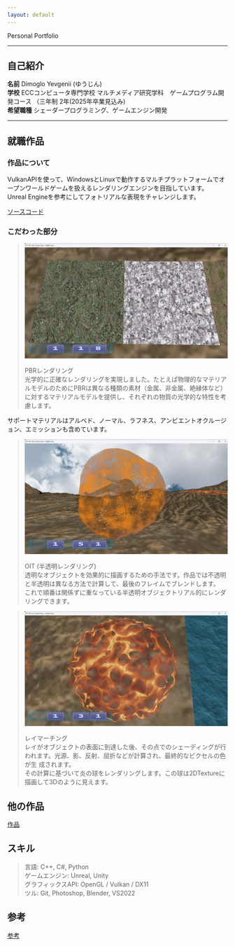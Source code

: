 ```yaml
---
layout: default
---
```


Personal Portfolio

* * *

## 自己紹介
  **名前** Dimoglo Yevgenii (ゆうじん) <br>
  **学校** ECCコンピュータ専門学校	マルチメディア研究学科　ゲームプログラム開発コース （三年制 2年(2025年卒業見込み) <br>
  **希望職種** シェーダープログラミング、ゲームエンジン開発 </p>

* * * 

## 就職作品

### 作品について

VulkanAPIを使って、WindowsとLinuxで動作するマルチプラットフォームでオープンワールドゲームを扱えるレンダリングエンジンを目指しています。<br>
Unreal Engineを参考にしてフォトリアルな表現をチャレンジします。<br>

[ソースコード](https://github.com/YevgeniiDimoglo/Astroworks)

### こだわった部分

>  ![PBR](/assets/images/img/Games/PBR.png) 
>  <p>
>  PBRレンダリング <br>
>  光学的に正確なレンダリングを実現しました。たとえぱ物理的なマテリアルモデルのためにPBRは異なる種類の素材（金属、非金属、絶縁体など）に対するマテリアルモデルを提供し、それぞれの物質の光学的な特性を考慮します。<br>
サポートマテリアルはアルベド、ノーマル、ラフネス、アンビエントオクルージョン、エミッションも含めています。</p>


>  ![OIT](/assets/images/img/Games/OIT.png) 
>  <p> 
>  OIT (半透明レンダリング) <br>
>  透明なオブジェクトを効果的に描画するための手法です。作品では不透明と半透明は異なる方法で計算して、最後のフレイムでブレンドします。 <br>
>  これで順番は関係ずに重なっている半透明オブジェクトリアル的にレンダリングできます。 </p>


>  ![RayMarching](/assets/images/img/Games/DynamicTexture.png) 
>  <p> 
>  レイマーチング　<br>
>  レイがオブジェクトの表面に到達した後、その点でのシェーディングが行われます。光源、影、反射、屈折などが計算され、最終的なピクセルの色が生 成されます。<br>
>  その計算に基づいて炎の球をレンダリングします。この球は2DTextureに描画して3Dのように見えます。 </p>


## 他の作品

[作品](./works.md)


## スキル
 
>  <p> 
>  言語: C++, C#, Python <br>
>  ゲームエンジン: Unreal, Unity <br>
>  グラフィックスAPI: OpenGL / Vulkan / DX11 <br>
>  ツル: Git, Photoshop, Blender, VS2022 </p>

## 参考
[参考](./References.md)